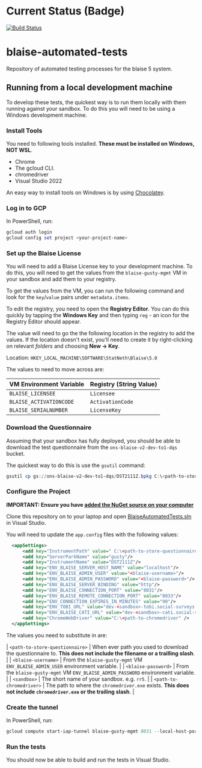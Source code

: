 # Current Status (Badge)
[![Build Status](https://dev.azure.com/blaise-gcp/csharp/_apis/build/status/ONSdigital.blaise-automated-tests?branchName=refs%2Fpull%2F7%2Fmerge)](https://dev.azure.com/blaise-gcp/csharp/_build/latest?definitionId=43&branchName=refs%2Fpull%2F7%2Fmerge)

# blaise-automated-tests
Repository of automated testing processes for the blaise 5 system.

## Running from a local development machine

To develop these tests, the quickest way is to run them locally with them
running against your sandbox. To do this you will need to be using a Windows
development machine.

### Install Tools

You need to following tools installed. **These must be installed on Windows,
NOT WSL**.

- Chrome
- The gcloud CLI.
- chromedriver
- Visual Studio 2022

An easy way to install tools on Windows is by using
[Chocolatey](https://chocolatey.org/).

### Log in to GCP

In PowerShell, run:

```powershell
gcloud auth login
gcloud config set project <your-project-name>
```

### Set up the Blaise License

You will need to add a Blaise License key to your development machine. To do
this, you will need to get the values from the `blaise-gusty-mgmt` VM in your
sandbox and add them to your registry.

To get the values from the VM, you can run the following command and look for
the `key`/`value` pairs under `metadata.items`.

To edit the registry, you need to open the **Registry Editor**. You can do this
quickly by tapping the **Windows Key** and then typing `reg` - an icon for the
Registry Editor should appear. 

The value will need to go the the following location in the registry to add the
values. If the location doesn't exist, you'll need to create it by
right-clicking on relevant _folders_ and choosing **New -> Key**.

Location: `HKEY_LOCAL_MACHINE\SOFTWARE\StatNeth\Blaise\5.0`

The values to need to move across are:

| VM Environment Variable | Registry (String Value) |
|-------------------------|-------------------------|
| `BLAISE_LICENSEE`       | `Licensee`              |
| `BLAISE_ACTIVATIONCODE` | `ActivationCode`        |
| `BLAISE_SERIALNUMBER`   | `LicenseKey`            |

### Download the Questionnaire

Assuming that your sandbox has fully deployed, you should be able to download
the test questionnaire from the `ons-blaise-v2-dev-to1-dqs` bucket.

The quickest way to do this is use the `gsutil` command:

```powershell
gsutil cp gs://ons-blaise-v2-dev-to1-dqs/DST2111Z.bpkg C:\<path-to-store-questionnaire>\
```

### Configure the Project

**IMPORTANT: Ensure you have [added the NuGet source on your computer](https://confluence.ons.gov.uk/display/QSS/How-to+update+the+StatNeth+Blaise+API+NuGet+package)**

Clone this repository on to your laptop and open
[BlaiseAutomatedTests.sln](./BlaiseAutomatedTests.sln) in Visual Studio.

You will need to update the `app.config` files with the following values:

```xml
  <appSettings>
	  <add key="InstrumentPath" value=" C:\<path-to-store-questionnaire>"/>
	  <add key="ServerParkName" value="gusty"/>
	  <add key="InstrumentName" value="DST2111Z"/>
	  <add key="ENV_BLAISE_SERVER_HOST_NAME" value="localhost"/>
	  <add key="ENV_BLAISE_ADMIN_USER" value="<blaise-username>"/>
	  <add key="ENV_BLAISE_ADMIN_PASSWORD" value="<blaise-password>"/>
	  <add key="ENV_BLAISE_SERVER_BINDING" value="http"/>
	  <add key="ENV_BLAISE_CONNECTION_PORT" value="8031"/>
	  <add key="ENV_BLAISE_REMOTE_CONNECTION_PORT" value="8033"/>
	  <add key="ENV_CONNECTION_EXPIRES_IN_MINUTES" value="90"/>
	  <add key="ENV_TOBI_URL" value="dev-<sandbox>-tobi.social-surveys.gcp.onsdigital.uk"/>
	  <add key="ENV_BLAISE_CATI_URL" value="dev-<sandbox>-cati.social-surveys.gcp.onsdigital.uk"/>
      <add key="ChromeWebDriver" value="C:\<path-to-chromedriver" />
  </appSettings>
```

The values you need to substitute in are:

| `<path-to-store-questionnaire>` | When ever path you used to download the questionnaire to. **This does not include the filename or a trailling slash**. |
| `<blaise-username>`             | From the `blaise-gusty-mgmt` VM `ENV_BLAISE_ADMIN_USER` environment variable.                                          |
| `<blaise-password>`             | From the `blaise-gusty-mgmt` VM `ENV_BLAISE_ADMIN_PASSWORD` environment variable.                                      |
| `<sandbox>`                     | The short name of your sandbox. e.g. `rr5`.                                                                            |
| `<path-to-chromedriver>`        | The path to where the `chromedriver.exe` exists. **This does not include `chromedriver.exe` or the trailing slash**.   |

### Create the tunnel

In PowerShell, run:

```powershell
gcloud compute start-iap-tunnel blaise-gusty-mgmt 8031 --local-host-port=localhost:8031
```

### Run the tests

You should now be able to build and run the tests in Visual Studio.
